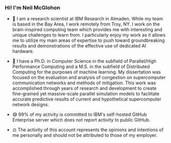 ### Hi! I'm Neil McGlohon

- 💬 I am a research scientist at IBM Research in Almaden.
While my team is based in the Bay Area, I work remotely from Troy, NY.
I work on the brain-inspired computing team which provides me with interesting and unique challenges to learn from.
I particularly enjoy my work as it allows me to utilize my main areas of expertise to push toward
groundbreaking results and demonstrations of the effective use of dedicated AI hardware.

- 🏫 I have a Ph.D. in Computer Science in the subfield of Parallel/High Performance Computing and a M.S. in the subfield of Distributed Computing for the purposes of machine learning.
  My dissertation was focused on the evaluation and analysis of congestion on supercomputer communication networks and methods of mitigation.
  This work was accomplished through years of research and development to create fine-grained yet massive-scale parallel simulation models to facilitate
  accurate predictive results of current and hypothetical supercomputer network designs.

- 😅 99% of my activity is committed to IBM's self-hosted GitHub Enterprise server which does not report activity to public GitHub.

- ⚖️ The activity of this account represents the opinions and intentions of me personally and should not be attributed to those of my employer.
